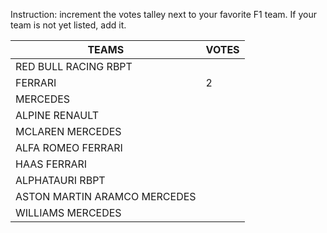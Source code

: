 Instruction: increment the votes talley next to your favorite F1 team. If your team is not yet listed, add it.

| TEAMS		|		VOTES    |
|---------|------------------------------------|
|RED BULL RACING RBPT |
|FERRARI				| 2
|MERCEDES | |
|ALPINE RENAULT| |
|MCLAREN MERCEDES| |
|ALFA ROMEO FERRARI| |
|HAAS FERRARI | |
|ALPHATAURI RBPT| |
|ASTON MARTIN ARAMCO MERCEDES | |
|WILLIAMS MERCEDES | |
